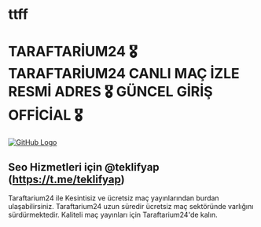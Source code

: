 # ttff
# TARAFTARİUM24 🎖️ TARAFTARİUM24 CANLI MAÇ İZLE RESMİ ADRES 🎖️ GÜNCEL GİRİŞ OFFİCİAL 🎖️
[![GitHub Logo](https://github.com/user-attachments/assets/18a0da7a-5530-44d0-82b8-d79f32e0f695)](https://t.me/calimacizle)
## Seo Hizmetleri için @teklifyap (https://t.me/teklifyap)
Taraftarium24 ile Kesintisiz ve ücretsiz maç yayınlarından burdan ulaşabilirsiniz. Taraftarium24 uzun süredir ücretsiz maç sektöründe varlığını sürdürmektedir. Kaliteli maç yayınları için Taraftarium24'de kalın.
